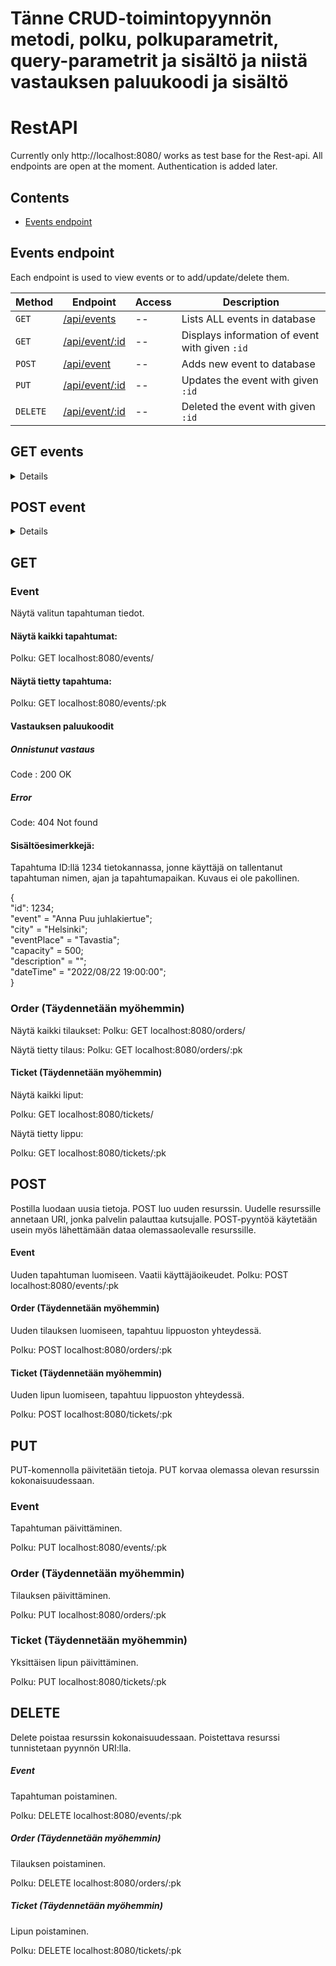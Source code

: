 # Tänne CRUD-toimintopyynnön metodi, polku, polkuparametrit, query-parametrit ja sisältö ja niistä vastauksen paluukoodi ja sisältö

# RestAPI 

Currently only http://localhost:8080/ works as test base for the Rest-api. 
All endpoints are open at the moment. Authentication is added later. 

## Contents

- [Events endpoint](#Events-endpoint)

## Events endpoint

Each endpoint is used to view events or to add/update/delete them.

| Method | Endpoint | Access | Description|
|----|----|----|----|
| `GET` | [/api/events](#GET-events) | -- | Lists ALL events in database |
| `GET` | [/api/event/:id](#GET-event-id) | -- | Displays information of event with given `:id` |
| `POST` | [/api/event](#POST-event) | -- | Adds new event to database |
| `PUT` | [/api/event/:id](#PUT-event-id) | -- | Updates the event with given `:id` |
| `DELETE` | [/api/event/:id](#DELETE-event-id) | -- | Deleted the event with given `:id` |



## GET events

<details>

Lists all events

**URL** : `/api/events/`

**Method** : `GET`

**Auth required** : *not available*

#### Success

**Code** : `200 OK`

**Content** : An example of possible content including three events. 

```JSON
[
    {
        "event":"Hippafesti",
        "city":
        {
            "city":"Rovaniemi"
        },
        "eventPlace":"Hippakenttä",
        "capacity":1000,
        "description":"Kuvaus tapahtumasta tähän.",
        "datetime":"2021-02-28T13:27:44.796903"
    },
    {
        "event":"Musadiggarit",
        "city":
        {
            "city":"Ilmala"
        },
        "eventPlace":"Mutakenttä jäähallin takana",
        "capacity":6,
        "description":"",
        "datetime":"2021-02-28T13:27:44.820266"
    },
    {
        "event":"Antin rokkibändi",
        "city":
        {
            "city":"Rovaniemi"
        },
        "eventPlace":"Kellariklubi",
        "capacity":150,
        "description":"Hieno bändi!",
        "datetime":"2021-02-28T13:27:44.8259"
    }
]
```

</details>


## POST event

<details>

Allow creation of new events to database. 

**URL** : `/api/event`

**Method** : `POST`

**Auth required** : *not available*

**Data constrains**

Following JSON-body is required.

```JSON
{
    "event":"name-of-the-event",
    "city":"name-of-the-city",
    "eventPlace":"Address of the event",
    "capacity":1,
    "description":"An optional description of the event",
    "datetime":"event date & time in without a time-zone in the ISO-8601"
}
```

#### Success

**Condition** : If all information given was valid. 

**Code** : `201 CREATED`

**Content example**

```JSON
{
    "event":"Hippafesti",
    "city":
    {
        "city":"Rovaniemi"
    },
    "eventPlace":"Hippakenttä",
    "capacity":1000,
    "description":"Kuvaus tapahtumasta tähän.",
    "datetime":"2021-02-28T13:27:44.796903"
}
```

#### Error

**Condition** : Some of the information given wasn't tested valid. 

**Code** : `400 BAD REQUEST`

**Content example**

```JSON
{
    "event":"This field has to be atleast 10 charactes long",
    "capacity": "This field cannot be null"
}
```

</details>

## GET


### Event


Näytä valitun tapahtuman tiedot.


#### Näytä kaikki tapahtumat:

Polku: GET localhost:8080/events/

#### Näytä tietty tapahtuma:

Polku: GET localhost:8080/events/:pk

#### Vastauksen paluukoodit

##### Onnistunut vastaus

Code : 200 OK

##### Error

Code: 404 Not found

#### Sisältöesimerkkejä:

Tapahtuma ID:llä 1234 tietokannassa, jonne käyttäjä on tallentanut tapahtuman nimen, ajan ja tapahtumapaikan. Kuvaus ei ole pakollinen.


{  
    "id": 1234;  
    "event" = "Anna Puu juhlakiertue";   
    "city" = "Helsinki";  
	"eventPlace" = "Tavastia";  
	"capacity" = 500;  
	"description" = "";  
	"dateTime" = "2022/08/22 19:00:00";  
}



### Order (Täydennetään myöhemmin)


Näytä kaikki tilaukset:
Polku: GET localhost:8080/orders/


Näytä tietty tilaus:
Polku: GET localhost:8080/orders/:pk

#### Ticket (Täydennetään myöhemmin)


Näytä kaikki liput:

Polku: GET localhost:8080/tickets/


Näytä tietty lippu:

Polku: GET localhost:8080/tickets/:pk


## POST


Postilla luodaan uusia tietoja. POST luo uuden resurssin. Uudelle resurssille annetaan URI, jonka palvelin
palauttaa kutsujalle. POST-pyyntöä käytetään usein myös lähettämään dataa olemassaolevalle resurssille.


#### Event

Uuden tapahtuman luomiseen. Vaatii käyttäjäoikeudet.
Polku: POST localhost:8080/events/:pk


#### Order (Täydennetään myöhemmin)

Uuden tilauksen luomiseen, tapahtuu lippuoston yhteydessä.

Polku: POST localhost:8080/orders/:pk

#### Ticket (Täydennetään myöhemmin)

Uuden lipun luomiseen, tapahtuu lippuoston yhteydessä.

Polku: POST localhost:8080/tickets/:pk


## PUT

PUT-komennolla päivitetään tietoja. PUT korvaa olemassa olevan resurssin kokonaisuudessaan.

### Event

Tapahtuman päivittäminen.

Polku: PUT localhost:8080/events/:pk


### Order (Täydennetään myöhemmin)

Tilauksen päivittäminen.

Polku: PUT localhost:8080/orders/:pk


### Ticket (Täydennetään myöhemmin)

Yksittäisen lipun päivittäminen.

Polku: PUT localhost:8080/tickets/:pk


## DELETE

Delete poistaa resurssin kokonaisuudessaan. Poistettava resurssi tunnistetaan pyynnön URI:lla.


##### Event

Tapahtuman poistaminen.

Polku: DELETE localhost:8080/events/:pk


##### Order (Täydennetään myöhemmin)

Tilauksen poistaminen.

Polku: DELETE localhost:8080/orders/:pk


##### Ticket (Täydennetään myöhemmin)

Lipun poistaminen.

Polku: DELETE localhost:8080/tickets/:pk
